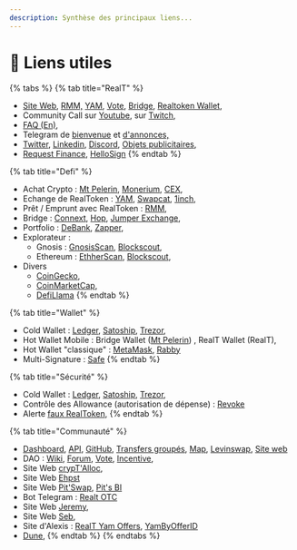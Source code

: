 ```yaml
---
description: Synthèse des principaux liens...
---
```


# 🍈 Liens utiles

{% tabs %}
{% tab title="RealT" %}
* [Site Web](https://realt.co/), [RMM,](https://rmm.realtoken.network/markets) [YAM](https://yam.realtoken.network/), [Vote](https://vote.realtoken.network/), [Bridge](https://bridge.realtoken.network/), [Realtoken Wallet](https://wallet.realtoken.network/),
* Community Call sur [Youtube](https://www.youtube.com/@RealTplatform/streams), sur [Twitch](https://www.twitch.tv/realtofficial),
* [FAQ (En)](https://faq.realt.co/en/),
* Telegram de [bienvenue](https://t.me/Realtoken_welcome) et [d'annonces,](https://t.me/Communication_RealT_FR)
* [Twitter](https://twitter.com/RealTPlatform), [Linkedin](https://www.linkedin.com/company/realtplatform/), [Discord](https://discord.gg/aPSWyGxMUk), [Objets publicitaires](https://merch.realt.co/),
* [Request Finance](https://app.request.finance/login), [HelloSign](https://app.hellosign.com/account/logIn)
{% endtab %}

{% tab title="Defi" %}
* Achat Crypto : [Mt Pelerin](https://www.mtpelerin.com/fr), [Monerium](https://monerium.com/), [CEX](https://coinmarketcap.com/fr/rankings/exchanges/),
* Echange de RealToken : [YAM](https://yam.realtoken.network/), [Swapcat](https://cloudflare-ipfs.com/ipfs/QmZ8wkYtFgGXpHpPGGjQAynS5m8jc4df9KwD4v1pV27yBK/start.htm), [1inch](https://app.1inch.io/),
* Prêt / Emprunt avec RealToken : [RMM](https://rmm.realtoken.network/markets),
* Bridge : [Connext](https://bridge.connext.network/USDC-from-gnosis-to-binance), [Hop](https://hop.exchange/), [Jumper Exchange](https://jumper.exchange/),&#x20;
* Portfolio : [DeBank](https://debank.com/), [Zapper](https://zapper.xyz/fr),
* Explorateur :&#x20;
  * Gnosis : [GnosisScan](https://gnosisscan.io/), [Blockscout](https://blockscout.com/xdai/mainnet),
  * Ethereum : [EthherScan](https://etherscan.io/),  [Blockscout](https://blockscout.com/eth/mainnet),
* Divers&#x20;
  * [CoinGecko](https://www.coingecko.com/fr),
  * [CoinMarketCap](https://coinmarketcap.com/),
  * [DefiLlama](https://defillama.com/)
{% endtab %}

{% tab title="Wallet" %}
* Cold Wallet : [Ledger](https://www.ledger.com/fr), [Satoship](https://satochip.io/?lang=fr), [Trezor](https://trezor.io/),
* Hot Wallet Mobile : Bridge Wallet ([Mt Pelerin](https://www.mtpelerin.com/bridge-wallet)) , RealT Wallet (RealT),&#x20;
* Hot Wallet "classique" : [MetaMask](https://metamask.io/), [Rabby](https://rabby.io/)
* Multi-Signature : [Safe](https://safe.global/wallet)
{% endtab %}

{% tab title="Sécurité" %}
* Cold Wallet : [Ledger](https://www.ledger.com/fr), [Satoship](https://satochip.io/?lang=fr), [Trezor](https://trezor.io/),
* Contrôle des Allowance (autorisation de dépense) : [Revoke](https://revoke.cash/)
* Alerte [faux RealToken](https://realt.co/warning-malicious-activity-on-swap-cat-involving-fake-realtokens/),
{% endtab %}

{% tab title="Communauté" %}
* [Dashboard](https://dashboard.realtoken.community/), [API](https://api.realtoken.community/), [GitHub](https://github.com/RealToken-Community), [Transfers groupés](https://transfer.realtoken.community/transferTokens), [Map](https://map.preprod.realtoken.community/?latlng=%5B32%2C-83%5D\&zoom=4), [Levinswap](https://app.levinswap.realtoken.community/#/swap), [Site web](https://www.realtoken.community/)
* DAO : [Wiki](https://wiki.realtoken.community/fr/home), [Forum](https://forum.realtoken.community/), [Vote](https://www.tally.xyz/gov/realtoken-ecosystem-governance), [Incentive](https://vote.realtoken.network/dao/incentive),
* Site Web [crypT'Alloc](https://www.cryptalloc.com/realtlab/),
* Site Web [E](https://ehpst.duckdns.org/realt_rent_tracker/)[hpst](https://ehpst.duckdns.org/realt_rent_tracker/)
* Site Web [Pit'Swap](https://realt.pitswap.site/), [Pit's BI](https://realt.pitsbi.io/stats)
* Bot Telegram : [Realt OTC](https://t.me/RealTokenOTC)
* Site Web [Jeremy](https://yam.jycssu.fr/#/),
* Site Web [Seb](https://realt1234.chickenkiller.com/),
* Site d'Alexis : [RealT Yam Offers](https://t.me/realtyamoffers), [YamByOfferID](https://yambyofferid.netlify.app/)
* [Dune](https://dune.com/k06a/RealToken),
{% endtab %}
{% endtabs %}

